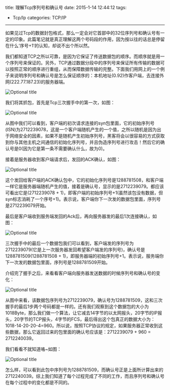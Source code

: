title: 理解Tcp序列号和确认号
date: 2015-1-14 12:44:12
tags:
- Tcp/Ip
categories: TCP/IP
---
如果见过Tcp的数据封包格式，那么一定会对它首部中的32位序列号和确认号有一定的印象。此篇笔记就是真正理解这两个号码段的作用，因为按以往的话总是停留在什么‘序号+1’的认知，却说不出个所以然。<!-- more -->

我们都知道TCP之所以可靠，是因为它保证了传送数据包的顺序。而顺序就是用一个序列号来保证的。另外，TCP通过数据分段中的序列号来保证所有传输的数据可以按照正常的顺序进行重组，从而保障数据传输的完整。下面我们用网上的一个例子来说明序列号和确认号是怎么保证顺序的：本机地址(0.92)作客户端，去连接外网(222.77.187.23)的服务器端。

![](http://7u2nix.com1.z0.glb.clouddn.com/SYN-SENT.png "Optional title")

我们将其抓包，首先是Tcp三次握手中的第一次，如图：

![](http://7u2nix.com1.z0.glb.clouddn.com/isn1.png "Optional title")

从图中我们可以看到，客户端的初次请求连接的syn包里面，它的初始序列号(ISN)为2712239078，这是一个客户端随机产生的一个值，之所以随机是因为出于网络安全的因素，如果不是随机产生初始序列号，黑客将会以很容易的方式获取到你与其他主机之间通信的初始化序列号，并且伪造序列号进行攻击！然后它的确认号是0(因为它是第一条不需要确认什么，故为0)。

接着是服务器收到客户端请求后，发回的ACK确认，如图：

![](http://7u2nix.com1.z0.glb.clouddn.com/isn2.png "Optional title")

这个发回给客户端的ACK确认包中，它的初始化序列号是1288781508，和客户端一样它是服务器端随机产生的值，接着是确认号，显示的是2712239079。都应该可看出它是(2712239078 + 1)，即客户端的初始序列号+1(虽然该包没有数据，但syn标志消耗了一个序号+1)。表示说，客户端你下一次发的数据包里面，序列号是2712239079开始。

最后是客户端收到服务端发回的Ack后，再向服务器发的最后1次连接确认，如图：

![](http://7u2nix.com1.z0.glb.clouddn.com/isn3.png "Optional title")

三次握手中的最后一个数据包我们可以看到，客户端发的序列号为2712239079(它是上一次服务器发回希望客户端发的序列号)，确认号是1288781509(1288781508 + 1)，即服务器端的初始序列号+1。表示说，服务端你下一次发的数据包里面，序列号是1288781509开始。

介绍完了握手之后，来看看客户端向服务器发送数据的时候序列号和确认号的变化：

![](http://7u2nix.com1.z0.glb.clouddn.com/isn4.png "Optional title")

从图中来看，该数据包序列号为2712239079，确认号为1288781509，这和三次握手的最后1步两个号码都是一样的。还有我们观察到这个数据包的大小为1018Byte，那么我们做一个算法，让它减去14字节的以太网报头，20字节的IP报头，20字节的TCP报头，4字节的FCS，最后得出这个包真正的数据大小为：1018-14-20-20-4=960。所以说，按照TCP协议的规定，如果服务器正常收到这些数据，那么它返回过来的包里面的确认号应该是：2712239079 + 960 = 2712240039。

我们看看不就知道咯~如图：

![](http://7u2nix.com1.z0.glb.clouddn.com/isn5.png "Optional title")

怎么样，可以看到此包中序列号为1288781509，而确认号正是上面所计算出来的2712240039。综上我们知道了每个过程完成了不同的工作，而且序列号和确认号在每个过程中的变化都是不同的。




